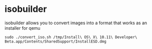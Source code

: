 # isobuilder
isobuilder allows you to convert images into a format that works as an installer for qemu

    sudo ./convert_iso.sh /tmp/Install\ OS\ X\ 10.11\ Developer\ Beta.app/Contents/SharedSupport/InstallESD.dmg 
